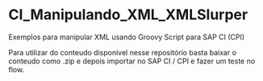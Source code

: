 # CI_Manipulando_XML_XMLSlurper
Exemplos para manipular XML usando Groovy Script para SAP CI (CPI)

Para utilizar do conteudo disponível nesse repositório basta baixar o conteudo como .zip e depois importar no SAP CI / CPI e fazer um teste no flow.
